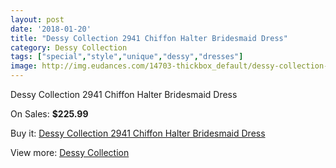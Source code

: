 ```yaml
---
layout: post
date: '2018-01-20'
title: "Dessy Collection 2941 Chiffon Halter Bridesmaid Dress"
category: Dessy Collection
tags: ["special","style","unique","dessy","dresses"]
image: http://img.eudances.com/14703-thickbox_default/dessy-collection-2941-chiffon-halter-bridesmaid-dress.jpg
---
```

Dessy Collection 2941 Chiffon Halter Bridesmaid Dress

On Sales: **$225.99**
<a href="https://www.eudances.com/en/dessy-collection/4394-dessy-collection-2941-chiffon-halter-bridesmaid-dress.html"><amp-img layout="responsive" width="600" height="600" src="//img.eudances.com/14703-thickbox_default/dessy-collection-2941-chiffon-halter-bridesmaid-dress.jpg" alt="Dessy Collection 2941 Chiffon Halter Bridesmaid Dress 0" /></a>
<a href="https://www.eudances.com/en/dessy-collection/4394-dessy-collection-2941-chiffon-halter-bridesmaid-dress.html"><amp-img layout="responsive" width="600" height="600" src="//img.eudances.com/14706-thickbox_default/dessy-collection-2941-chiffon-halter-bridesmaid-dress.jpg" alt="Dessy Collection 2941 Chiffon Halter Bridesmaid Dress 1" /></a>
<a href="https://www.eudances.com/en/dessy-collection/4394-dessy-collection-2941-chiffon-halter-bridesmaid-dress.html"><amp-img layout="responsive" width="600" height="600" src="//img.eudances.com/14705-thickbox_default/dessy-collection-2941-chiffon-halter-bridesmaid-dress.jpg" alt="Dessy Collection 2941 Chiffon Halter Bridesmaid Dress 2" /></a>
<a href="https://www.eudances.com/en/dessy-collection/4394-dessy-collection-2941-chiffon-halter-bridesmaid-dress.html"><amp-img layout="responsive" width="600" height="600" src="//img.eudances.com/14704-thickbox_default/dessy-collection-2941-chiffon-halter-bridesmaid-dress.jpg" alt="Dessy Collection 2941 Chiffon Halter Bridesmaid Dress 3" /></a>

Buy it: [Dessy Collection 2941 Chiffon Halter Bridesmaid Dress](https://www.eudances.com/en/dessy-collection/4394-dessy-collection-2941-chiffon-halter-bridesmaid-dress.html "Dessy Collection 2941 Chiffon Halter Bridesmaid Dress")

View more: [Dessy Collection](https://www.eudances.com/en/60-Dessy-Collection "Dessy Collection")